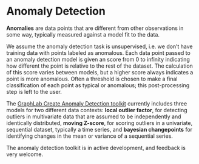 # Anomaly Detection
**Anomalies** are data points that are different from other observations in some way, typically measured against a model fit to the data.

We assume the anomaly detection task is unsupervised, i.e. we don’t have training data with points labeled as anomalous. Each data point passed to an anomaly detection model is given an score from 0 to infinity indicating how different the point is relative to the rest of the dataset. The calculation of this score varies between models, but a higher score always indicates a point is more anomalous. Often a threshold is chosen to make a final classification of each point as typical or anomalous; this post-processing step is left to the user.

The [GraphLab Create Anomaly Detection toolkit](https://dato.com/products/create/docs/graphlab.toolkits.anomaly_detection.html) currently includes three models for two different data contexts: **local outlier factor**, for detecting outliers in multivariate data that are assumed to be independently and identically distributed, **moving Z-score**, for scoring outliers in a univariate, sequential dataset, typically a time series, and **bayesian changepoints** for identifying changes in the mean or variance of a sequential series.

The anomaly detection toolkit is in active development, and feedback is very welcome.
